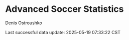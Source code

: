 # Advanced Soccer Statistics
Denis Ostroushko

<!-- gfm -->

Last successful data update: 2025-05-19 07:33:22 CST
